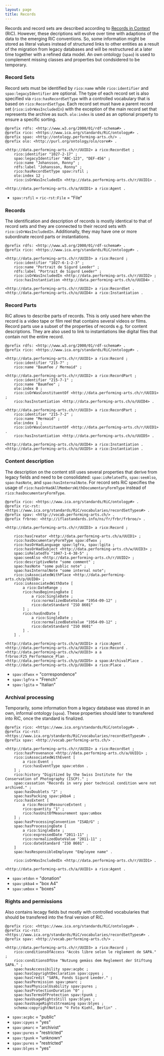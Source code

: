 ```yaml
---
layout: page
title: Records
---
```


Records and record sets are described according to [Records in Context](https://www.ica.org/en/egad-ric-conceptual-model "Records in Context") (RiC). However, these decriptions will evolve over time with adaptions of the data to the emerging RiC conventions. So, some information might be stored as literal values instead of structured links to other entities as a result of the migration from legacy databases and will be restructured at a later time together with a refined data model. An own ontology (`spao`) is used to complement missing classes and properties but condsidered to be temporary.

### Record Sets <a id="recordsets"></a>

Record sets must be identified by `rico:name` while `rico:identifier` and `spao:legacyIdentifier` are optional. The type of each record set is also specified via `rico:hasRecordSetType` with a controlled vocabulary that is based on `rico:RecordSetType`. Each record set must have a parent record set (`rico:isOrWasIncludedIn`) with the exception of the main record set that represents the archive as such. `olo:index` is used as an optional property to ensure a specific sorting.

```ttl
@prefix rdfs: <http://www.w3.org/2000/01/rdf-schema#> .
@prefix rico: <https://www.ica.org/standards/RiC/ontology#> .
@prefix spao: <http://ontology.performing-arts.ch/> .
@prefix olo: <http://purl.org/ontology/olo/core#> .

<http://data.performing-arts.ch/r/UUID2> a rico:RecordSet ;
    rico:identifier "1027-2-17" ;
    spao:legacyIdentifier "ABC-123", "DEF-456" ;
    rico:name "Johansson, Ronny" ;
    rdfs:label "Johansson, Ronny" ;
    rico:hasRecordSetType spav:rsfil ;
    olo:index 12 ;
    rico:isOrWasIncludedIn <http://data.performing-arts.ch/r/UUID1> .

<http://data.performing-arts.ch/a/UUID1> a rico:Agent .

```

* `spav:rsfil` = `ric-rst:File` = "File"


### Records <a id="records"></a>

The identification and description of records is mostly identical to that of record sets and they are connected to their record sets with `rico:isOrWasIncludedIn`. Additionally, they may have one or more subordinate record parts or instantiations.

```ttl
@prefix rdfs: <http://www.w3.org/2000/01/rdf-schema#> .
@prefix rico: <https://www.ica.org/standards/RiC/ontology#> .

<http://data.performing-arts.ch/r/UUID3> a rico:Record ;
    rico:identifier "1027-6-1-2-3" ;
    rico:name "Portrait de Sigurd Leeder" ;
    rdfs:label "Portrait de Sigurd Leeder" ;
    rico:isOrWasIncludedIn <http://data.performing-arts.ch/r/UUID2> ;
    rico:hasInstantiation <http://data.performing-arts.ch/o/UUID4> .

<http://data.performing-arts.ch/r/UUID2> a rico:RecordSet .
<http://data.performing-arts.ch/o/UUID4> a rico:Instantiation .

```

### Record Parts <a id="record-parts"></a>

RiC allows to describe parts of records. This is only used here when the record is a video tape or film reel that contains several videos or films. Record parts use a subset of the properties of records e.g. for content descriptions. They are also used to link to instantiations like digital files that contain not the entire record.

```ttl
@prefix rdfs: <http://www.w3.org/2000/01/rdf-schema#> .
@prefix rico: <https://www.ica.org/standards/RiC/ontology#> .

<http://data.performing-arts.ch/r/UUID1> a rico:Record ;
    rico:identifier "215-7" ;
    rico:name "Baumfee / Mermaid" ;

<http://data.performing-arts.ch/r/UUID2> a rico:RecordPart ;
    rico:identifier "215-7-1" ;
    rico:name "Baumfee" ;
    olo:index 0 ;
    rico:isOrWasConstituentOf <http://data.performing-arts.ch/r/UUID1> ;
    rico:hasInstantiation <http://data.performing-arts.ch/o/UUID4> .

<http://data.performing-arts.ch/r/UUID3> a rico:RecordPart ;
    rico:identifier "215-7-2" ;
    rico:name "Mermaid" ;
    olo:index 1 ;
    rico:isOrWasConstituentOf <http://data.performing-arts.ch/r/UUID1> .
    rico:hasInstantiation <http://data.performing-arts.ch/o/UUID5> .

<http://data.performing-arts.ch/o/UUID4> a rico:Instantiation .
<http://data.performing-arts.ch/o/UUID5> a rico:Instantiation .

```

### Content description <a id="content-description"></a>

The description on the content still uses several properties that derive from legacy fields and need to be consolidated: `spao:isRelatedTo`, `spao:seeAlso`, `spao:hasNote`, and `spao:hasInternalNote`. For record sets RiC specifies the usage of `rico:hasOrHadAllMembersWithDocumentaryFormType` instead of `rico:hasDocumentaryFormType`.

```ttl
@prefix rico: <https://www.ica.org/standards/RiC/ontology#> .
@prefix ric-rst: <https://www.ica.org/standards/RiC/vocabularies/recordSetTypes#> .
@prefix spav: <http://vocab.performing-arts.ch/> .
@prefix frbroo: <http://iflastandards.info/ns/fr/frbr/frbroo/> .

<http://data.performing-arts.ch/r/UUID3> a rico:Record ;

    rico:hasCreator <http://data.performing-arts.ch/a/UUID1> ;
    rico:hasDocumentaryFormType spav:dfwox ;
    rico:hasOrHadLanguage spav:lgfra, spav:lgita ;
    rico:hasOrHadSubject <http://data.performing-arts.ch/w/UUID3> ;
    spao:isRelatedTo "1047-1-4-38-5" ;
    spao:seeAlso <http://data.performing-arts.ch/r/UUID2> ;
    rico:descriptiveNote "some comment" ;
    spao:hasNote "some public note" ;
    spao:hasInternalNote "some internal note";
    rico:isAssociatedWithPlace <http://data.performing-arts.ch/p/UUID8> ;
    rico:isAssociatedWithDate [
    	a rico:DateRange ;
    	rico:hasBeginningDate [
            a rico:SingleDate ;
            rico:normalizedDateValue "1954-09-12" ;
            rico:dateStandard "ISO 8601" 
        ] ;
    	rico:hasEndDate [
            a rico:SingleDate ;
            rico:normalizedDateValue "1954-09-12" ;
            rico:dateStandard "ISO 8601" 
        ] .
    ] .

<http://data.performing-arts.ch/a/UUID1> a rico:Agent .
<http://data.performing-arts.ch/a/UUID2> a rico:Record .
<http://data.performing-arts.ch/w/UUID3> a a frbroo:F25_Performance_Plan .
<http://data.performing-arts.ch/p/UUID5> a spao:ArchivalPlace .
<http://data.performing-arts.ch/p/UUID8> a rico:Place .

```

* `spav:dfwox` = "correspondence"
* `spav:lgfra` = "French"
* `spav:lgita` = "Italian"



### Archival processing <a id="archival-processing"></a>

 Temporarily, some information from a legacy database was stored in an own, informal ontology (`spoa`). These properties should later to transfered into RiC, once the standard is finalized.

```ttl
@prefix rico: <https://www.ica.org/standards/RiC/ontology#> .
@prefix ric-rst: <https://www.ica.org/standards/RiC/vocabularies/recordSetTypes#> .
@prefix spav: <http://vocab.performing-arts.ch/> .

<http://data.performing-arts.ch/r/UUID2> a rico:RecordSet ;
    rico:hasProvenance <http://data.performing-arts.ch/a/UUID1> ;
    rico:isAssociatedWithEvent [
    	a rico:Event ;
    	rico:hasEventType spav:etdon .
    ] ;
    rico:history "Digitized by the Swiss Institute for the Conservation of Photography (ISCP)." ;
    spao:cassation "Records in very poor technical condition were not archived." ;
    spao:hasDoublets "2" ;
    spao:hasPacking spav:pkba4 ;
    rico:hasExtent [
        a rico:RecordResourceExtent ;
        rico:quantity "1" ;
        rico:hasUnitOfMeasurement spav:umbox 
    ] ;
    spao:hasProcessingConvention "ISAD/G" ;
    spao:hasProcessingDate [
        a rico:SingleDate ;
        rico:expressedDate "2011-11" ;
        rico:normalizedDateValue "2011-11" ;
        rico:dateStandard "ISO 8601" .
    ]
    spao:hasResponsibleEmployee "Employee name" .

    rico:isOrWasIncludedIn <http://data.performing-arts.ch/r/UUID1> .

<http://data.performing-arts.ch/a/UUID1> a rico:Agent .

```

* `spav:etdon` = "donation"
* `spav:pkba4` = "box A4"
* `spav:umbox` = "boxes"

### Rights and permissions <a id="rights-permissions"></a>

Also contains lecagy fields but mostly with controlled vocabularies that should be transfered into the final version of RiC.

```ttl
@prefix rico: <https://www.ica.org/standards/RiC/ontology#> .
@prefix ric-rst: <https://www.ica.org/standards/RiC/vocabularies/recordSetTypes#> .
@prefix spav: <http://vocab.performing-arts.ch/> .

<http://data.performing-arts.ch/r/UUID3> a rico:Record ;
    rico:conditionsOfAccess "Accès libre selon le règlement de SAPA." ;
    rico:conditionsOfUse "Nutzung gemäss dem Reglement der Stiftung SAPA." ;
    spao:hasAccessibility spav:acpbc ;
    spao:hasCopyrightDeclaration spav:cpyes ;
    spao:hasCredit "SAPA, Fonds Sigurd Leeder." ;
    spao:hasPermission spav:pmarc ;
    spao:hasPhysicalUsability spav:pures ;
    spao:hasProtectionDuration "0" ;
    spao:hasTermsOfProtection spav:tpunk ;
    spao:hasUsageRightsStill spav:blyes ;
    spao:hasUsageRightsStreaming spav:blyes ;
    schema:copyrightNotice "© Foto Kiehl, Berlin" .

```

* `spav:acpbc` = "public"
* `spav:cpyes` = "yes"
* `spav:pmarc` = "archivist"
* `spav:pures` = "restricted"
* `spav:tpunk` = "unknown"
* `spav:pures` = "restricted"
* `spav:blyes` = "yes"

